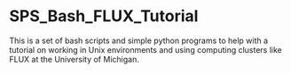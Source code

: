 # SPS_Bash_FLUX_Tutorial

This is a set of bash scripts and simple python programs to help with a tutorial on working in Unix environments and using 
computing clusters like FLUX at the University of Michigan.
